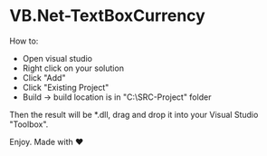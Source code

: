 # VB.Net-TextBoxCurrency
How to:
- Open visual studio
- Right click on your solution
- Click "Add"
- Click "Existing Project"
- Build -> build location is in "C:\SRC-Project\" folder

Then the result will be *.dll, drag and drop it into your Visual Studio "Toolbox".

Enjoy.
Made with ❤
